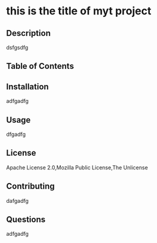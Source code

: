 
# this is the title of myt project

## Description
dsfgsdfg

## Table of Contents

## Installation
adfgadfg

## Usage
dfgadfg

## License
Apache License 2.0,Mozilla Public License,The Unlicense

## Contributing
dafgadfg

## Questions
adfgadfg

